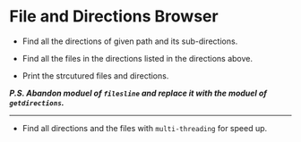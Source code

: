 # File and Directions Browser

* Find all the directions of given path and its sub-directions.

* Find all the files in the directions listed in the directions above.

* Print the strcutured files and directions.

***P.S. Abandon moduel of `filesline` and replace it with the moduel of `getdirections`.***

-------

* Find all directions and the files with `multi-threading` for speed up.

